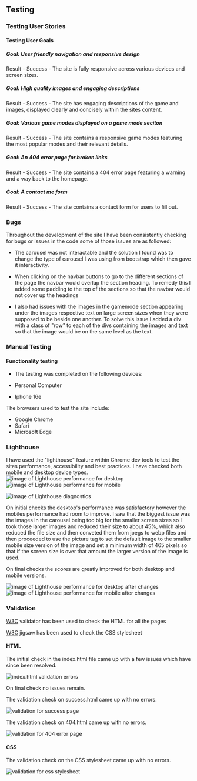 ## Testing

### Testing User Stories
#### Testing User Goals
##### Goal: User friendly navigation and responsive design
Result - Success - The site is fully responsive across various devices and screen sizes.
##### Goal: High quality images and engaging descriptions
Result - Success - The site has engaging descriptions of the game and images, displayed clearly and concisely within the sites content.
##### Goal: Various game modes displayed on a game mode seciton
Result - Success - The site contains a responsive game modes featuring the most popular modes and their relevant details.
##### Goal: An 404 error page for broken links
Result - Success - The site contains a 404 error page featuring a warning and a way back to the homepage.
##### Goal: A contact me form
Result - Success - The site contains a contact form for users to fill out.

### Bugs

Throughout the development of the site I have been consistently checking for bugs or issues in the code some of those issues are as followed:

- The carousel was not interactable and the solution I found was to change the type of carousel I was using from bootstrap which then gave it interactivity.

- When clicking on the navbar buttons to go to the different sections of the page the navbar would overlap the section heading. To remedy this I added some padding to the top of the sections so that the navbar would not cover up the headings

- I also had issues with the images in the gamemode section appearing under the images respective text on large screen sizes when they were supposed to be beside one another. To solve this issue I added a div with a class of "row" to each of the divs containing the images and text so that the image would be on the same level as the text.



### Manual Testing 

#### Functionality testing

- The testing was completed on the following devices:

- Personal Computer
- Iphone 16e

The browsers used to test the site include:

- Google Chrome
- Safari
- Microsoft Edge

### Lighthouse
I have used the "lighthouse" feature within Chrome dev tools to test the sites performance, accessibility and best practices. I have checked both mobile and desktop device types.
![image of Lighthouse performance for desktop](/assets/documentation/lighthouse-pc.png)
![image of Lighthouse performance for mobile](/assets/documentation/lighthouse-mobile.png)

![image of Lighthouse diagnostics](/assets/documentation/lighthouse-diagnostic.png)

On initial checks the desktop's performance was satisfactory however the mobiles performance had room to improve. I saw that the biggest issue was the images in the carousel being too big for the smaller screen sizes so I took those larger images and reduced their size to about 45%, which also reduced the file size and then conveted them from jpegs to webp files and then proceeded to use the picture tag to set the default image to the smaller mobile size version of the image and set a minimum width of 465 pixels so that if the screen size is over that amount the larger version of the image is used.

On final checks the scores are greatly improved for both desktop and mobile versions.

![image of Lighthouse performance for desktop after changes](/assets/documentation/lighthouse-pc-final.png)
![image of Lighthouse performance for mobile after changes](/assets/documentation/lighthouse-mobile-final.png)

### Validation

[W3C](https://validator.w3.org/) validator has been used to check the HTML for all the pages 

[W3C](https://jigsaw.w3.org/css-validator/) jigsaw has been used to check the CSS stylesheet 

#### HTML
The initial check in the index.html file came up with a few issues which have since been resolved.

![index.html validation errors](/assets/documentation/index-validation.png)

On final check no issues remain.

The validation check on success.html came up with no errors.

![validation for success page](/assets/documentation/success-validation.png)

The validation check on 404.html came up with no errors.

![validation for 404 error page](/assets/documentation/success-validation.png)

#### CSS


The validation check on the CSS stylesheet came up with no errors.

![validation for css stylesheet](/assets/documentation/css-validation.png)





